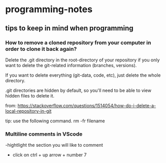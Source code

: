 # programming-notes

## tips to keep in mind when programming

### How to remove a cloned repository from your computer in order to clone it back again?

Delete the .git directory in the root-directory of your repository if you only want to delete the git-related information (branches, versions).

If you want to delete everything (git-data, code, etc), just delete the whole directory.

.git directories are hidden by default, so you'll need to be able to view hidden files to delete it.

from: https://stackoverflow.com/questions/1514054/how-do-i-delete-a-local-repository-in-git

tip: use the following command. rm -fr filename

### Multiline comments in VScode

-hightlight the section you will like to comment

- click on ctrl + up arrow + number 7

